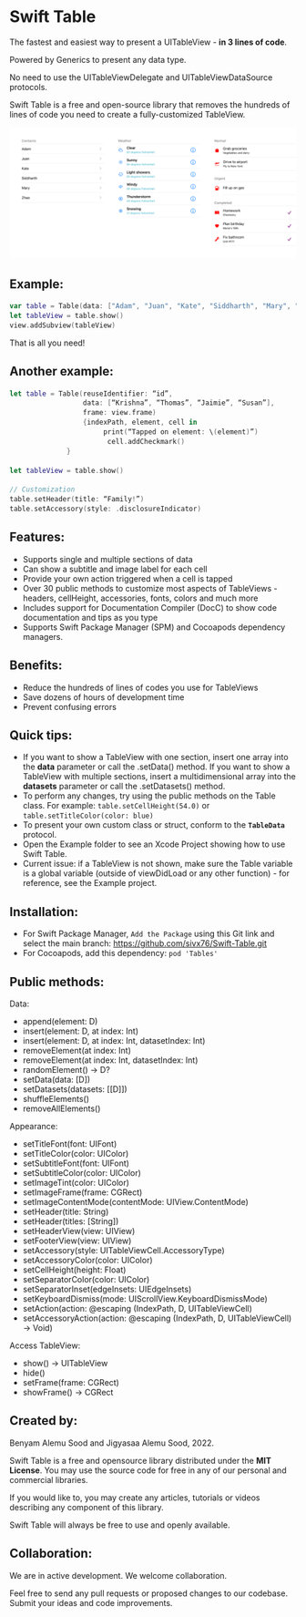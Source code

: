 # Swift Table

The fastest and easiest way to present a UITableView - **in 3 lines of code**.

Powered by Generics to present any data type. 

No need to use the UITableViewDelegate and UITableViewDataSource protocols. 

Swift Table is a free and open-source library that removes the hundreds of lines of code you need to create a fully-customized TableView.

![Image examples of three TableViews](https://github.com/sivx76/Swift-Table/blob/main/Other/Screenshots/Collection.png)



## Example:
``` swift
var table = Table(data: ["Adam", "Juan", "Kate", "Siddharth", "Mary", "Zhao"])
let tableView = table.show()
view.addSubview(tableView)
```


That is all you need!


## Another example:
``` swift
let table = Table(reuseIdentifier: “id”,
                  data: [“Krishna”, “Thomas”, “Jaimie”, “Susan”],
                  frame: view.frame)
                  {indexPath, element, cell in
                       print(“Tapped on element: \(element)”)
                        cell.addCheckmark()
              }

let tableView = table.show()

// Customization
table.setHeader(title: “Family!”)
table.setAccessory(style: .disclosureIndicator)
```


## Features:
* Supports single and multiple sections of data
* Can show a subtitle and image label for each cell
* Provide your own action triggered when a cell is tapped
* Over 30 public methods to customize most aspects of TableViews - headers, cellHeight, accessories, fonts, colors and much more
* Includes support for Documentation Compiler (DocC) to show code documentation and tips as you type
* Supports Swift Package Manager (SPM) and Cocoapods dependency managers.


## Benefits:
* Reduce the hundreds of lines of codes you use for TableViews
* Save dozens of hours of development time
* Prevent confusing errors



## Quick tips:
* If you want to show a TableView with one section, insert one array into the **data** parameter or call the .setData() method. If you want to show a TableView with multiple sections, insert a multidimensional array into the **datasets** parameter or call the .setDatasets() method.
* To perform any changes, try using the  public methods on the Table class. For example: `table.setCellHeight(54.0)` or `table.setTitleColor(color: blue)`
* To present your own custom class or struct, conform to the **`TableData`** protocol.
* Open the Example folder to see an Xcode Project showing how to use Swift Table.
* Current issue: if a TableView is not shown, make sure the Table variable is a global variable (outside of viewDidLoad or any other function) - for reference, see the Example project.


## Installation:
* For Swift Package Manager, `Add the Package` using this Git link and select the main branch: https://github.com/sivx76/Swift-Table.git
* For Cocoapods, add this dependency:  `pod 'Tables'`


## Public methods:

Data:
* append(element: D)
* insert(element: D, at index: Int)
* insert(element: D, at index: Int, datasetIndex: Int)
* removeElement(at index: Int)
* removeElement(at index: Int, datasetIndex: Int)
* randomElement() -> D?
* setData(data: [D])
* setDatasets(datasets: [[D]])
* shuffleElements()
* removeAllElements()


Appearance:
* setTitleFont(font: UIFont)
* setTitleColor(color: UIColor)
* setSubtitleFont(font: UIFont)
* setSubtitleColor(color: UIColor)
* setImageTint(color: UIColor)
* setImageFrame(frame: CGRect)
* setImageContentMode(contentMode: UIView.ContentMode)
* setHeader(title: String)
* setHeader(titles: [String])
* setHeaderView(view: UIView)
* setFooterView(view: UIView)
* setAccessory(style: UITableViewCell.AccessoryType)
* setAccessoryColor(color: UIColor)
* setCellHeight(height: Float)
* setSeparatorColor(color: UIColor)
* setSeparatorInset(edgeInsets: UIEdgeInsets)
* setKeyboardDismiss(mode: UIScrollView.KeyboardDismissMode)
* setAction(action: @escaping (IndexPath, D, UITableViewCell)
* setAccessoryAction(action: @escaping (IndexPath, D, UITableViewCell) -> Void)


Access TableView:
* show() -> UITableView
* hide()
* setFrame(frame: CGRect)
* showFrame() -> CGRect


## Created by:
Benyam Alemu Sood and Jigyasaa Alemu Sood, 2022.

Swift Table is a free and opensource library distributed under the **MIT License**. You may use the source code for free in any of our personal and commercial libraries. 

If you would like to, you may create any articles, tutorials or videos describing any component of this library.

Swift Table will always be free to use and openly available.


## Collaboration:
We are in active development. We welcome collaboration.

Feel free to send any pull requests or proposed changes to our codebase. Submit your ideas and code improvements.

